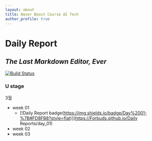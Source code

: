 ```yaml
---
layout: about
title: Naver Boost Course AI Tech
author_profile: true
---
```

# Daily Report
## _The Last Markdown Editor, Ever_


[![Build Status](https://travis-ci.org/joemccann/dillinger.svg?branch=master)](https://forbuds.github.io/peer_session/temp.html)

### U stage
3월
- week 01
   - [!Daily Report badge(https://img.shields.io/badge/Day%2001-%7B#FD8FB8?style=flat)](https://Forbuds.github.io/Daily Reports/day_01)
- week 02
- week 03

